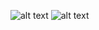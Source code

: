 ![alt text](https://github.com/Emirhankayar/dotfiles/blob/main/wallpapers/nord_mount_org.jpeg)
![alt text](https://github.com/Emirhankayar/dotfiles/blob/main/wallpapers/nord_lights_org.webp)
